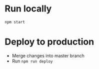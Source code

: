 # Run locally
`npm start`

# Deploy to production
- Merge changes into master branch
- Run `npm run deploy`


